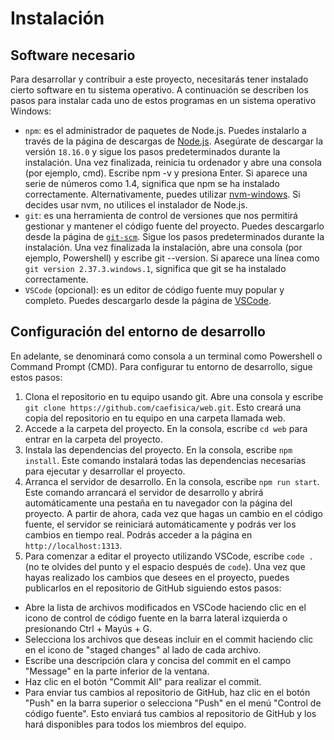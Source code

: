 # Instalación

## Software necesario

Para desarrollar y contribuir a este proyecto, necesitarás tener instalado cierto software en tu sistema operativo. A continuación se describen los pasos para instalar cada uno de estos programas en un sistema operativo Windows:

- `npm`: es el administrador de paquetes de Node.js. Puedes instalarlo a través de la página de descargas de [Node.js](https://nodejs.org/es/download/). Asegúrate de descargar la versión `18.16.0` y sigue los pasos predeterminados durante la instalación. Una vez finalizada, reinicia tu ordenador y abre una consola (por ejemplo, cmd). Escribe npm -v y presiona Enter. Si aparece una serie de números como 1.4, significa que npm se ha instalado correctamente. Alternativamente, puedes utilizar [nvm-windows](https://github.com/coreybutler/nvm-windows). Si decides usar nvm, no utilices el instalador de Node.js.
- `git`: es una herramienta de control de versiones que nos permitirá gestionar y mantener el código fuente del proyecto. Puedes descargarlo desde la página de [`git-scm`](https://git-scm.com/downloads). Sigue los pasos predeterminados durante la instalación. Una vez finalizada la instalación, abre una consola (por ejemplo, Powershell) y escribe git --version. Si aparece una línea como `git version 2.37.3.windows.1`, significa que git se ha instalado correctamente.
- `VSCode` (opcional): es un editor de código fuente muy popular y completo. Puedes descargarlo desde la página de [VSCode](https://code.visualstudio.com/download).

## Configuración del entorno de desarrollo

En adelante, se denominará como consola a un terminal como Powershell o Command Prompt (CMD). Para configurar tu entorno de desarrollo, sigue estos pasos:

1. Clona el repositorio en tu equipo usando git. Abre una consola y escribe `git clone https://github.com/caefisica/web.git`. Esto creará una copia del repositorio en tu equipo en una carpeta llamada web.
2. Accede a la carpeta del proyecto. En la consola, escribe `cd web` para entrar en la carpeta del proyecto.
3. Instala las dependencias del proyecto. En la consola, escribe `npm install`. Este comando instalará todas las dependencias necesarias para ejecutar y desarrollar el proyecto.
4. Arranca el servidor de desarrollo. En la consola, escribe `npm run start`. Este comando arrancará el servidor de desarrollo y abrirá automáticamente una pestaña en tu navegador con la página del proyecto. A partir de ahora, cada vez que hagas un cambio en el código fuente, el servidor se reiniciará automáticamente y podrás ver los cambios en tiempo real. Podrás acceder a la página en `http://localhost:1313`.
5. Para comenzar a editar el proyecto utilizando VSCode, escribe `code .` (no te olvides del punto y el espacio después de `code`). Una vez que hayas realizado los cambios que desees en el proyecto, puedes publicarlos en el repositorio de GitHub siguiendo estos pasos:

- Abre la lista de archivos modificados en VSCode haciendo clic en el icono de control de código fuente en la barra lateral izquierda o presionando Ctrl + Mayús + G.
- Selecciona los archivos que deseas incluir en el commit haciendo clic en el icono de "staged changes" al lado de cada archivo.
- Escribe una descripción clara y concisa del commit en el campo "Message" en la parte inferior de la ventana.
- Haz clic en el botón "Commit All" para realizar el commit.
- Para enviar tus cambios al repositorio de GitHub, haz clic en el botón "Push" en la barra superior o selecciona "Push" en el menú "Control de código fuente". Esto enviará tus cambios al repositorio de GitHub y los hará disponibles para todos los miembros del equipo.
